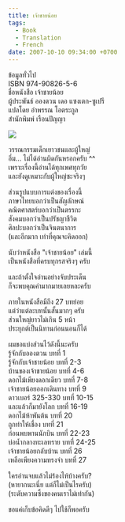 ```yaml
---
title: เจ้าชายน้อย
tags:
  - Book
  - Translation
  - French
date: 2007-10-10 09:34:00 +0700
---
```


ข้อมูลทั่วไป  
ISBN 974-90826-5-6  
ชื่อหนังสือ เจ้าชายน้อย  
ผู้ประพันธ์ อองตวน เดอ แซงเตก-ซูเปรี  
แปลโดย อำพรรณ โอตระกูล  
สำนักพิมพ์ เรือนปัญญา

![](/images/book/le-petit-prince.jpg)

วรรณกรรมเด็กเยาวชนและผู้ใหญ่  
อึ่ม... ไม่ได้อ่านผิดกันหรอกครับ ^^  
เพราะเรื่องนี้อ่านได้ทุกเพศทุกวัย  
และยังดูเหมาะกับผู้ใหญ่ซะจริงๆ

ส่วนรูปแบบการแต่งของเรื่องนี้  
ภาษาไทยบอกว่าเป็นสัญลักษณ์  
คณิตศาสตร์บอกว่าเป็นตรรกะ  
สังคมบอกว่าเป็นปรัชญาชีวิต  
ศิลปะบอกว่าเป็นจินตนาการ  
(และอีกมาก เท่าที่คุณจะคิดออก)

นับว่าหนังสือ "เจ้าชายน้อย" เล่มนี้  
เป็นหนังสือที่ครบทุกรสจริงๆ ครับ

และถ้าตั้งใจอ่านอย่างจับประเด็น  
ก็จะพบคุณค่ามากมายเลยหละครับ

ภายในหนังสือมีถึง 27 บทย่อย  
แต่ว่าแต่ละบทนั้นสั้นมากๆ ครับ  
ส่วนใหญ่ยาวไม่เกิน 5 หน้า  
ประยุกต์เป็นนิทานก่อนนอนก็ได้

ผมขอแบ่งส่วนไว้ดังนี้นะครับ  
รู้จักกับอองตวน บทที่ 1  
รู้จักกับเจ้าชายน้อย บทที่ 2-3  
บ้านของเจ้าชายน้อย บทที่ 4-6  
ดอกไม้เพียงดอกเดียว บทที่ 7-8  
เจ้าชายน้อยออกเดินทาง บทที่ 9  
ดาวเบอร์ 325-330 บทที่ 10-15  
และแล้วก็มายังโลก บทที่ 16-19  
ดอกไม้ห้าพันต้น บทที่ 20  
ถูกทำให้เชื่อง บทที่ 21  
ก่อนพบพานนักบิน บทที่ 22-23  
บ่อน้ำกลางทะเลทราย บทที่ 24-25  
เจ้าชายน้อยกลับบ้าน บทที่ 26  
เหลือเพียงความทรงจำ บทที่ 27

ใครอ่านจบแล้วไม่ร้องไห้บ้างครับ?  
(หายากนะเนี่ย แต่ก็ไม่เป็นไรครับ)  
(ระดับความซึ้งของคนเราไม่เท่ากัน)

ขอแค่เก็บข้อคิดดีๆ ไปใช้ก็พอครับ
